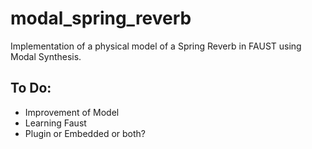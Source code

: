 # modal_spring_reverb

Implementation of a physical model of a Spring Reverb
in FAUST using Modal Synthesis.

## To Do:

* Improvement of Model
* Learning Faust
* Plugin or Embedded or both?
